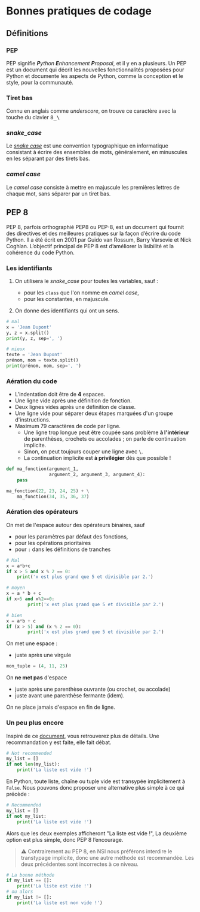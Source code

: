 # Bonnes pratiques de codage

## Définitions
### PEP
PEP signifie _**P**ython **E**nhancement **P**roposal_, et il y en a plusieurs. Un PEP est un document qui décrit les nouvelles fonctionnalités proposées pour Python et documente les aspects de Python, comme la conception et le style, pour la communauté.

### Tiret bas
Connu en anglais comme *underscore*, on trouve ce caractère avec la touche du clavier <kbd>8_\\</kbd>

### *snake_case*
Le [*snake case*](https://fr.wikipedia.org/wiki/Snake_case) est une convention typographique en informatique consistant à écrire des ensembles de mots, généralement, en minuscules en les séparant par des tirets bas.

### *camel case*
Le *camel case* consiste à mettre en majuscule les premières lettres de chaque mot, sans séparer par un tiret bas.


## PEP 8
PEP 8, parfois orthographié PEP8 ou PEP-8, est un document qui fournit des directives et des meilleures pratiques sur la façon d’écrire du code Python. Il a été écrit en 2001 par Guido van Rossum, Barry Varsovie et Nick Coghlan. L’objectif principal de PEP 8 est d’améliorer la lisibilité et la cohérence du code Python.

### Les identifiants

1. On utilisera le *snake_case* pour toutes les variables, sauf :
    + pour les `class` que l'on nomme en *camel case*,
    + pour les constantes, en majuscule.

2. On donne des identifiants qui ont un sens.

```python
# mal
x = 'Jean Dupont'
y, z = x.split()
print(y, z, sep=', ')

# mieux
texte = 'Jean Dupont'
prénom, nom = texte.split()
print(prénom, nom, sep=', ')
```


### Aération du code

* L'indentation doit être de **4** espaces.
* Une ligne vide après une définition de fonction.
* Deux lignes vides après une définition de classe.
* Une ligne vide pour séparer deux étapes marquées d'un groupe d'instructions.
* Maximum 79 caractères de code par ligne.
    * Une ligne trop longue peut être coupée sans problème **à l'intérieur** de parenthèses, crochets ou accolades ; on parle de continuation implicite.
    * Sinon, on peut toujours couper une ligne avec `\`.
    * La continuation implicite est **à privilégier** dès que possible !

```python
def ma_fonction(argument_1,
                argument_2, argument_3, argument_4):
    pass

ma_fonction(22, 23, 24, 25) + \
    ma_fonction(34, 35, 36, 37)
```

### Aération des opérateurs

On met de l'espace autour des opérateurs binaires, sauf
+ pour les paramètres par défaut des fonctions,
+ pour les opérations prioritaires
+ pour `:` dans les définitions de tranches

```python
# Mal
x = a*b+c
if x > 5 and x % 2 == 0:
    print('x est plus grand que 5 et divisible par 2.')

# moyen
x = a * b + c
if x>5 and x%2==0:
        print('x est plus grand que 5 et divisible par 2.')

# bien
x = a*b + c
if (x > 5) and (x % 2 == 0):
        print('x est plus grand que 5 et divisible par 2.')
```

On met une espace : 
* juste après une virgule
```python
mon_tuple = (4, 11, 25)
```

On **ne met pas** d'espace
* juste après une parenthèse ouvrante (ou crochet, ou accolade)
* juste avant une parenthèse fermante (idem).

On ne place jamais d'espace en fin de ligne.

### Un peu plus encore
Inspiré de ce [document](https://www.codeflow.site/fr/article/python-pep8), vous retrouverez plus de détails. Une recommandation y est faite, elle fait débat.

```python
# Not recommended
my_list = []
if not len(my_list):
    print('La liste est vide !')
```

En Python, toute liste, chaîne ou tuple vide est transypée implicitement à `False`. Nous pouvons donc proposer une alternative plus simple à ce qui précède :

```python
# Recommended
my_list = []
if not my_list:
    print('La liste est vide !')
```

Alors que les deux exemples afficheront "La liste est vide !", La deuxième option est plus simple, donc PEP 8 l’encourage.

> ⚠️ Contrairement au PEP 8, en NSI nous préférons interdire le transtypage implicite, donc une autre méthode est recommandée. Les deux précédentes sont incorrectes à ce niveau.

```python
# La bonne méthode
if my_list == []:
    print('La liste est vide !')
# ou alors
if my_list != []:
    print('La liste est non vide !')

```
